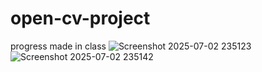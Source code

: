 # open-cv-project
progress made in class
![Screenshot 2025-07-02 235123](https://github.com/user-attachments/assets/7b82e1d2-22b5-4ab3-b495-8e6eb64eb82d)
![Screenshot 2025-07-02 235142](https://github.com/user-attachments/assets/62dea030-c3d5-4950-a8fe-2f6c34ec1c08)
